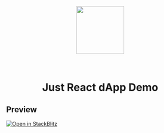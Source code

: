 <div align="center">
    <img src="https://user-images.githubusercontent.com/1286179/211131020-aa82d7eb-ae0e-4fb9-847b-be060f40c075.png" height="128" width="128">
</div>

<br>
<br>

<div align="center">
    <h1>Just React dApp Demo</h1>
</div>

## Preview
[![Open in StackBlitz](https://developer.stackblitz.com/img/open_in_stackblitz.svg)](https://stackblitz.com/github/onimusya/me-react-dapp?file=src/App.js)


